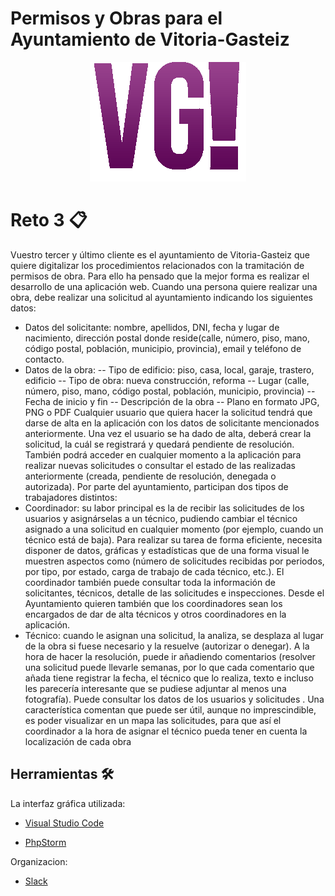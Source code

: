 # Permisos y Obras para el Ayuntamiento de Vitoria-Gasteiz
<p align="center">
  <img src="https://github.com/uvadillo/Ayuntamiento-VG/blob/master/public/img/logo%20degradado.png">
</p>

# Reto 3 📋

Vuestro tercer y último cliente es el ayuntamiento de Vitoria-Gasteiz que quiere
digitalizar los procedimientos relacionados con la tramitación de permisos de obra. Para ello
ha pensado que la mejor forma es realizar el desarrollo de una aplicación web.
Cuando una persona quiere realizar una obra, debe realizar una solicitud al ayuntamiento
indicando los siguientes datos:
- Datos del solicitante: nombre, apellidos, DNI, fecha y lugar de nacimiento, dirección
postal donde reside(calle, número, piso, mano, código postal, población, municipio,
provincia), email y teléfono de contacto.
- Datos de la obra:
-- Tipo de edificio: piso, casa, local, garaje, trastero, edificio
-- Tipo de obra: nueva construcción, reforma
-- Lugar (calle, número, piso, mano, código postal, población, municipio,
provincia)
-- Fecha de inicio y fin
-- Descripción de la obra
-- Plano en formato JPG, PNG o PDF
Cualquier usuario que quiera hacer la solicitud tendrá que darse de alta en la aplicación con
los datos de solicitante mencionados anteriormente. Una vez el usuario se ha dado de alta,
deberá crear la solicitud, la cuál se registrará y quedará pendiente de resolución. También
podrá acceder en cualquier momento a la aplicación para realizar nuevas solicitudes o
consultar el estado de las realizadas anteriormente (creada, pendiente de resolución,
denegada o autorizada).
Por parte del ayuntamiento, participan dos tipos de trabajadores distintos:
- Coordinador: su labor principal es la de recibir las solicitudes de los usuarios y
asignárselas a un técnico, pudiendo cambiar el técnico asignado a una solicitud en
cualquier momento (por ejemplo, cuando un técnico está de baja). Para realizar su
tarea de forma eficiente, necesita disponer de datos, gráficas y estadísticas que de
una forma visual le muestren aspectos como (número de solicitudes recibidas por
periodos, por tipo, por estado, carga de trabajo de cada técnico, etc.). El coordinador
también puede consultar toda la información de solicitantes, técnicos, detalle de las
solicitudes e inspecciones. Desde el Ayuntamiento quieren también que los
coordinadores sean los encargados de dar de alta técnicos y otros coordinadores en
la aplicación.
- Técnico: cuando le asignan una solicitud, la analiza, se desplaza al lugar de la obra si
fuese necesario y la resuelve (autorizar o denegar). A la hora de hacer la resolución,
puede ir añadiendo comentarios (resolver una solicitud puede llevarle semanas, por lo
que cada comentario que añada tiene registrar la fecha, el técnico que lo realiza, texto
e incluso les parecería interesante que se pudiese adjuntar al menos una fotografía).
Puede consultar los datos de los usuarios y solicitudes .
Una característica comentan que puede ser útil, aunque no imprescindible, es poder
visualizar en un mapa las solicitudes, para que así el coordinador a la hora de asignar el
técnico pueda tener en cuenta la localización de cada obra


## Herramientas 🛠️
La interfaz gráfica utilizada:
* [Visual Studio Code](https://code.visualstudio.com/) 
+ [PhpStorm](https://www.jetbrains.com/es-es/phpstorm/) 

Organizacion:
* [Slack](https://slack.com/intl/es-es/) 
